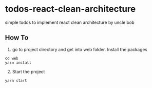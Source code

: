 # todos-react-clean-architecture
simple todos to implement react clean architecture by uncle bob

## How To

1. go to project directory and get into web folder. Install the packages 

```shell
cd web
yarn install
```

2. Start the project
```shell
yarn start
```
